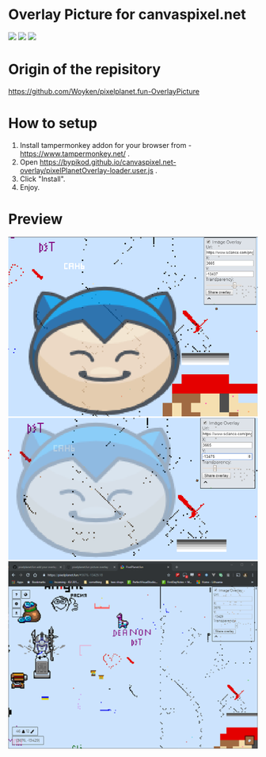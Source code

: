 # Overlay Picture for canvaspixel.net

<a href="https://forthebadge.com"><img src="https://forthebadge.com/images/badges/made-with-typescript.svg" height="35"></a>
<a href="https://forthebadge.com"><img src="https://forthebadge.com/images/badges/gluten-free.svg" height="35"></a>
<a href="https://forthebadge.com"><img src="https://forthebadge.com/images/badges/powered-by-coders-sweat.svg" height="35"></a>

# Origin of the repisitory
https://github.com/Woyken/pixelplanet.fun-OverlayPicture

# How to setup

1. Install tampermonkey addon for your browser from - <https://www.tampermonkey.net/> .
2. Open <https://bypikod.github.io/canvaspixel.net-overlay/pixelPlanetOverlay-loader.user.js> .
3. Click "Install".
4. Enjoy.

# Preview

![Screenshot preview 1](assets/images/Screenshot1.png)
![Screenshot preview 2](assets/images/Screenshot2.png)
![Usage preview GIF](assets/images/usagePreview.gif)
